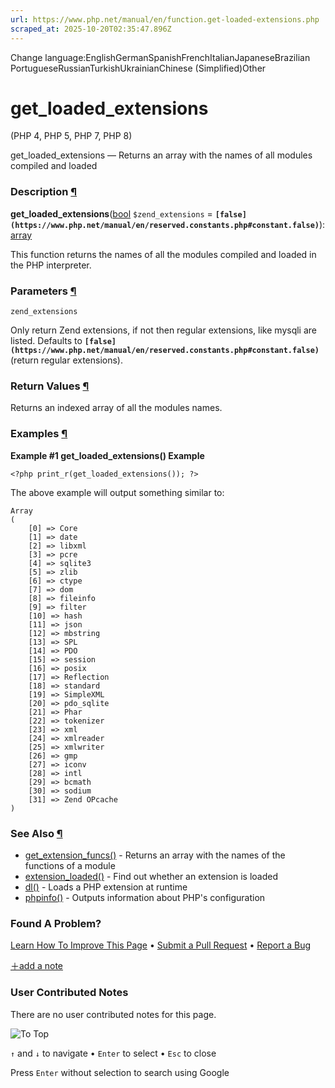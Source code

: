 ```yaml
---
url: https://www.php.net/manual/en/function.get-loaded-extensions.php
scraped_at: 2025-10-20T02:35:47.896Z
---
```


Change language:EnglishGermanSpanishFrenchItalianJapaneseBrazilian PortugueseRussianTurkishUkrainianChinese (Simplified)Other

# get\_loaded\_extensions

(PHP 4, PHP 5, PHP 7, PHP 8)

get\_loaded\_extensions — Returns an array with the names of all modules compiled and loaded

### Description [¶](https://www.php.net/manual/en/function.get-loaded-extensions.php\#refsect1-function.get-loaded-extensions-description)

**get\_loaded\_extensions**([bool](https://www.php.net/manual/en/language.types.boolean.php) `$zend_extensions` = **`[false](https://www.php.net/manual/en/reserved.constants.php#constant.false)`**): [array](https://www.php.net/manual/en/language.types.array.php)

This function returns the names of all the modules compiled and
loaded in the PHP interpreter.


### Parameters [¶](https://www.php.net/manual/en/function.get-loaded-extensions.php\#refsect1-function.get-loaded-extensions-parameters)

`zend_extensions`

Only return Zend extensions, if not then regular extensions, like
mysqli are listed. Defaults to **`[false](https://www.php.net/manual/en/reserved.constants.php#constant.false)`** (return regular extensions).


### Return Values [¶](https://www.php.net/manual/en/function.get-loaded-extensions.php\#refsect1-function.get-loaded-extensions-returnvalues)

Returns an indexed array of all the modules names.


### Examples [¶](https://www.php.net/manual/en/function.get-loaded-extensions.php\#refsect1-function.get-loaded-extensions-examples)

**Example #1 **get\_loaded\_extensions()** Example**

`<?php
print_r(get_loaded_extensions());
?>`

The above example will output
something similar to:

```
Array
(
    [0] => Core
    [1] => date
    [2] => libxml
    [3] => pcre
    [4] => sqlite3
    [5] => zlib
    [6] => ctype
    [7] => dom
    [8] => fileinfo
    [9] => filter
    [10] => hash
    [11] => json
    [12] => mbstring
    [13] => SPL
    [14] => PDO
    [15] => session
    [16] => posix
    [17] => Reflection
    [18] => standard
    [19] => SimpleXML
    [20] => pdo_sqlite
    [21] => Phar
    [22] => tokenizer
    [23] => xml
    [24] => xmlreader
    [25] => xmlwriter
    [26] => gmp
    [27] => iconv
    [28] => intl
    [29] => bcmath
    [30] => sodium
    [31] => Zend OPcache
)
```

### See Also [¶](https://www.php.net/manual/en/function.get-loaded-extensions.php\#refsect1-function.get-loaded-extensions-seealso)

- [get\_extension\_funcs()](https://www.php.net/manual/en/function.get-extension-funcs.php) \- Returns an array with the names of the functions of a module
- [extension\_loaded()](https://www.php.net/manual/en/function.extension-loaded.php) \- Find out whether an extension is loaded
- [dl()](https://www.php.net/manual/en/function.dl.php) \- Loads a PHP extension at runtime
- [phpinfo()](https://www.php.net/manual/en/function.phpinfo.php) \- Outputs information about PHP's configuration

### Found A Problem?

[Learn How To Improve This Page](https://github.com/php/doc-base/blob/master/README.md "This will take you to our contribution guidelines on GitHub")
•
[Submit a Pull Request](https://github.com/php/doc-en/blob/master/reference/info/functions/get-loaded-extensions.xml)
•
[Report a Bug](https://github.com/php/doc-en/issues/new?body=From%20manual%20page:%20https:%2F%2Fphp.net%2Ffunction.get-loaded-extensions%0A%0A---)

[＋add a note](https://www.php.net/manual/add-note.php?sect=function.get-loaded-extensions&repo=en&redirect=https://www.php.net/manual/en/function.get-loaded-extensions.php)

### User Contributed Notes

There are no user contributed notes for this page.

![To Top](https://www.php.net/images/to-top@2x.png)

`↑` and `↓` to navigate •
`Enter` to select •
`Esc` to close


Press `Enter` without
selection to search using Google